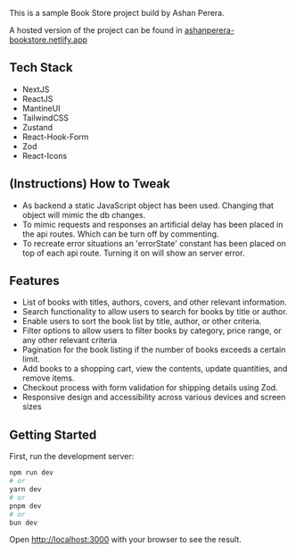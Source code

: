 This is a sample Book Store project build by Ashan Perera.

A hosted version of the project can be found in [ashanperera-bookstore.netlify.app](https://ashanperera-bookstore.netlify.app/)

## Tech Stack

- NextJS
- ReactJS
- MantineUI
- TailwindCSS
- Zustand
- React-Hook-Form
- Zod
- React-Icons

## (Instructions) How to Tweak

- As backend a static JavaScript object has been used. Changing that object will mimic the db changes.
- To mimic requests and responses an artificial delay has been placed in the api routes. Which can be turn off by commenting.
- To recreate error situations an 'errorState' constant has been placed on top of each api route. Turning it on will show an server error.

## Features

- List of books with titles, authors, covers, and other relevant information.
- Search functionality to allow users to search for books by title or author.
- Enable users to sort the book list by title, author, or other criteria.
- Filter options to allow users to filter books by category, price range, or any other relevant criteria
- Pagination for the book listing if the number of books exceeds a certain limit.
- Add books to a shopping cart, view the contents, update quantities, and remove items.
- Checkout process with form validation for shipping details using Zod.
- Responsive design and accessibility across various devices and screen sizes

## Getting Started

First, run the development server:

```bash
npm run dev
# or
yarn dev
# or
pnpm dev
# or
bun dev
```

Open [http://localhost:3000](http://localhost:3000) with your browser to see the result.

